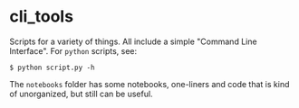 # cli_tools
Scripts for a variety of things. All include a simple "Command Line Interface".
For `python` scripts, see:
```terminal
$ python script.py -h
```

The `notebooks` folder has some notebooks, one-liners and code that is kind of 
unorganized, but still can be useful.

